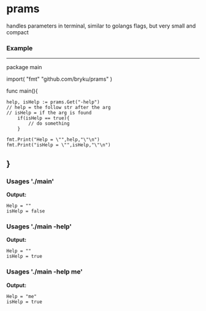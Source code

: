 # prams
handles parameters in terminal, similar to golangs flags, but very small and compact

### Example
---
package main

import(
	"fmt"
	"github.com/bryku/prams"
)

func main(){

	help, isHelp := prams.Get("-help")
	// help = the follow str after the arg
	// isHelp = if the arg is found
		if(isHelp == true){
			// do something
		}

	fmt.Print("Help = \"",help,"\"\n")
	fmt.Print("isHelp = \"",isHelp,"\"\n")

}
---

### Usages  './main'

**Output:** 

	Help = ""
	isHelp = false

### Usages  './main -help'

**Output:** 

	Help = ""
	isHelp = true

### Usages  './main -help me'

**Output:** 

	Help = "me"
	isHelp = true


